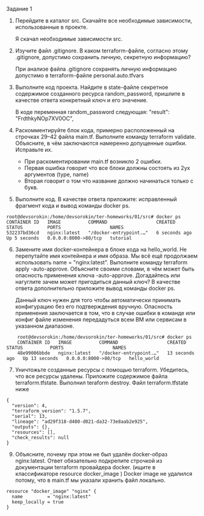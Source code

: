 Задание 1

1. Перейдите в каталог src. Скачайте все необходимые зависимости, использованные в проекте.
	
 	Я скачал необходимые зависимости src.

2. Изучите файл .gitignore. В каком terraform-файле, согласно этому .gitignore, допустимо сохранить личную, секретную информацию?
	
 	При анализе файла .gitignore сохранять личную информацию допустимо в terraform-файле personal.auto.tfvars

3. Выполните код проекта. Найдите в state-файле секретное содержимое созданного ресурса random_password, пришлите в качестве ответа конкретный ключ и его значение.
	
 	В коде переменная random_password следующая: "result": "FrdthkyNOp7XV0OC",

5. Раскомментируйте блок кода, примерно расположенный на строчках 29–42 файла main.tf. Выполните команду terraform validate. Объясните, в чём заключаются намеренно допущенные ошибки. Исправьте их.

  	* При раскоментировании main.tf возникло 2 ошибки.
	* Первая ошибка говорит что все блоки должны состоять из 2ух аргументов (type, name)
	* Вторая говорит о том что название должно начинаться только с букв. 

6. Выполните код. В качестве ответа приложите: исправленный фрагмент кода и вывод команды docker ps.

```
root@devsorokin:/home/devsorokin/ter-homeworks/01/src# docker ps
CONTAINER ID   IMAGE          COMMAND                  CREATED         STATUS         PORTS                  NAMES
532237bd36cd   nginx:latest   "/docker-entrypoint.…"   6 seconds ago   Up 5 seconds   0.0.0.0:8000->80/tcp   tutorial
```   

6. Замените имя docker-контейнера в блоке кода на hello_world. Не перепутайте имя контейнера и имя образа. Мы всё ещё продолжаем использовать name = "nginx:latest". Выполните команду terraform apply -auto-approve. Объясните своими словами, в чём может быть опасность применения ключа -auto-approve. Догадайтесь или нагуглите зачем может пригодиться данный ключ? В качестве ответа дополнительно приложите вывод команды docker ps.
	
 	Данный ключ нужен для того чтобы автоматически принимать конфигурацию без его подтверждения вручную. Опасность применения заключается в том, что в случае ошибки в команде или конфиг файле 
изменения передадуться всем ВМ или сервисам в указанном диапазоне.

```
	root@devsorokin:/home/devsorokin/ter-homeworks/01/src# docker ps
	CONTAINER ID   IMAGE          COMMAND                  CREATED          STATUS          PORTS                  NAMES
	48e99006bbde   nginx:latest   "/docker-entrypoint.…"   13 seconds ago   Up 13 seconds   0.0.0.0:8000->80/tcp   hello_world
```

7. Уничтожьте созданные ресурсы с помощью terraform. Убедитесь, что все ресурсы удалены. Приложите содержимое файла terraform.tfstate.
 Выполнил teraform destroy. Файл terraform.tfstate ниже

```
{
  "version": 4,
  "terraform_version": "1.5.7",
  "serial": 13,
  "lineage": "ad29f318-d480-d021-da32-73e8aab2e925",
  "outputs": {},
  "resources": [],
  "check_results": null
}
```

9. Объясните, почему при этом не был удалён docker-образ nginx:latest. Ответ обязательно подкрепите строчкой из документации terraform провайдера docker. (ищите в классификаторе resource docker_image )
 Docker image не удалился потому, что в main.tf мы указали хранить файл локально. 

```
resource "docker_image" "nginx" {
  name         = "nginx:latest"
  keep_locally = true
}
```
